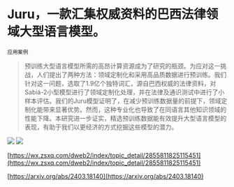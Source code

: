 # Juru，一款汇集权威资料的巴西法律领域大型语言模型。
`应用案例`
> 预训练大型语言模型所需的高昂计算资源成为了研究的瓶颈。为应对这一挑战，人们提出了两种方法：领域定制化和采用高品质数据进行预训练。我们针对这一问题，选取了1.9亿个独特词汇，源自巴西权威的法律资料，对Sabiá-2小型模型进行了领域定制化处理，并在法律及通识测试中进行了小样本评估。我们的Juru模型证明了，在减少预训练数据量的前提下，领域定制化能带来显著优势。然而，这种专业化也导致了在同语言其他知识领域的性能下降。本研究进一步证实，精选预训练数据能有效提升大型语言模型的表现，有助于我们以更经济的方式挖掘这些模型的潜力。

![](https://raw.githubusercontent.com/HuggingAGI/HuggingArxiv/main/paper_images/2403.18140/progress.png)
![](https://raw.githubusercontent.com/HuggingAGI/HuggingArxiv/main/paper_images/2403.18140/Results-of-ENADE.png)

[https://wx.zsxq.com/dweb2/index/topic_detail/2855811825115451](https://wx.zsxq.com/dweb2/index/topic_detail/2855811825115451)

[https://arxiv.org/abs/2403.18140](https://arxiv.org/abs/2403.18140)